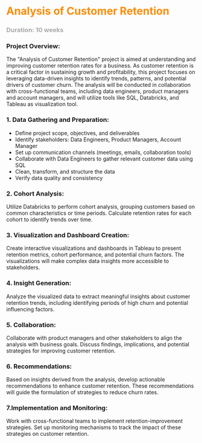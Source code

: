 
# <font style="color : darkorange">Analysis of Customer Retention</font>
### <font style="color : darkgrey">Duration: 10 weeks</font>


  
### **Project Overview**:
  The "Analysis of Customer Retention" project is aimed at understanding and improving customer retention rates for a business. 
  As customer retention is a critical factor in sustaining growth and profitability, this project focuses on leveraging data-driven insights 
  to identify trends, patterns, and potential drivers of customer churn. The analysis will be conducted in collaboration with cross-functional teams, 
  including data engineers, product managers and account managers, and will utilize tools like SQL, Databricks, and Tableau as visualization tool.

### **1. Data Gathering and Preparation:** 
  * Define project scope, objectives, and deliverables
  * Identify stakeholders: Data Engineers, Product Managers, Account Manager
  * Set up communication channels (meetings, emails, collaboration tools)
  * Collaborate with Data Engineers to gather relevant customer data using SQL
  * Clean, transform, and structure the data
  * Verify data quality and consistency

### **2. Cohort Analysis:**
 Utilize Databricks to perform cohort analysis, grouping customers based on common characteristics or time periods. Calculate retention rates for each cohort 
 to identify trends over time.

### **3. Visualization and Dashboard Creation:**
 Create interactive visualizations and dashboards in Tableau to present retention metrics, cohort performance, and potential churn factors. The visualizations 
 will make complex data insights more accessible to stakeholders.

### **4. Insight Generation:**
 Analyze the visualized data to extract meaningful insights about customer retention trends, including identifying periods of high churn and potential influencing 
 factors.

### **5. Collaboration:**
Collaborate with product managers and other stakeholders to align the analysis with business goals. Discuss findings, implications, and potential strategies for 
improving customer retention.

### **6. Recommendations:**
Based on insights derived from the analysis, develop actionable recommendations to enhance customer retention. These recommendations will guide the formulation 
of strategies to reduce churn rates.

### **7.Implementation and Monitoring:**
Work with cross-functional teams to implement retention-improvement strategies. Set up monitoring mechanisms to track the impact of these strategies on customer retention.












    
